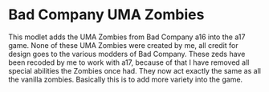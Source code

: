 # Bad Company UMA Zombies
This modlet adds the UMA Zombies from Bad Company a16 into the a17 game.
None of these UMA Zombies were created by me, all credit for design goes to the various modders of Bad Company.
These zeds have been recoded by me to work with a17, because of that I have removed all special abilities the Zombies once had.
They now act exactly the same as all the vanilla zombies. Basically this is to add more variety into the game.